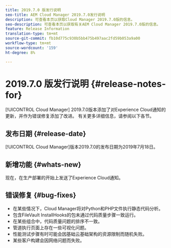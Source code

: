 ```yaml
---
title: 2019.7.0 版发行说明
seo-title: AEM Cloud Manager 2019.7.0发行说明
description: 可查看本页以获取Cloud Manager 2019.7.0版的信息。
seo-description: 可查看本页以获取有关AEM Cloud Manager 2019.7.0版的信息。
feature: Release Information
translation-type: tm+mt
source-git-commit: fb10d775c930b5bb475b497aac2fd59b053a9a00
workflow-type: tm+mt
source-wordcount: '159'
ht-degree: 8%

---
```


# 2019.7.0 版发行说明 {#release-notes-for}

[!UICONTROL Cloud Manager] 2019.7.0版本添加了对Experience Cloud通知的更新，并作为错误修复添加了改进。 有关更多详细信息，请参阅以下各节。

## 发布日期 {#release-date}

[!UICONTROL Cloud Manager]版本2019.7.0的发布日期为2019年7月18日。

## 新增功能 {#whats-new}

现在，在生产部署的开始上发送了Experience Cloud通知。

## 错误修复 {#bug-fixes}

* 在某些情况下，Cloud Manager将对Python和PHP文件执行静态代码分析。
* 包含FileVault InstallHooks的包未通过代码质量步骤一致运行。
* 在某些组合中，代码质量问题的排序不一致。
* 管道执行页面上存在一些可视化问题。
* 性能测试步骤有时可能会因基础云基础架构的资源限制而随机失败。
* 某些客户构建会因网络问题而失败。